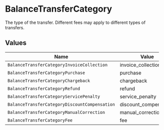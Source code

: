 # BalanceTransferCategory

The type of the transfer. Different fees may apply to different types of transfers.


## Values

| Name                                          | Value                                         |
| --------------------------------------------- | --------------------------------------------- |
| `BalanceTransferCategoryInvoiceCollection`    | invoice_collection                            |
| `BalanceTransferCategoryPurchase`             | purchase                                      |
| `BalanceTransferCategoryChargeback`           | chargeback                                    |
| `BalanceTransferCategoryRefund`               | refund                                        |
| `BalanceTransferCategoryServicePenalty`       | service_penalty                               |
| `BalanceTransferCategoryDiscountCompensation` | discount_compensation                         |
| `BalanceTransferCategoryManualCorrection`     | manual_correction                             |
| `BalanceTransferCategoryFee`                  | fee                                           |
